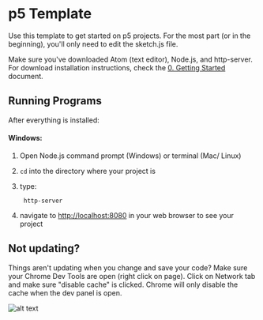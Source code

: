 # p5 Template

Use this template to get started on p5 projects. For the most part (or in the beginning), you'll only need to edit the sketch.js file.

Make sure you've downloaded Atom (text editor), Node.js, and http-server. For download installation instructions, check the [0. Getting Started](https://github.com/Isidore-Newman-School/Creative-Coding-S2017/blob/master/Classwork/0_gettingStarted.md) document.


## Running Programs

After everything is installed: 

#### Windows:

1. Open Node.js command prompt (Windows) or terminal (Mac/ Linux)
2. `cd` into the directory where your project is
3. type: 

        http-server

4. navigate to [http://localhost:8080](http://localhost:8080) in your web browser to see your project

## Not updating?

Things aren't updating when you change and save your code? Make sure your Chrome Dev Tools are open (right click on page). Click on Network tab and make sure "disable cache" is clicked. Chrome will only disable the cache when the dev panel is open.

![alt text](https://i.stack.imgur.com/Grwsc.png)
